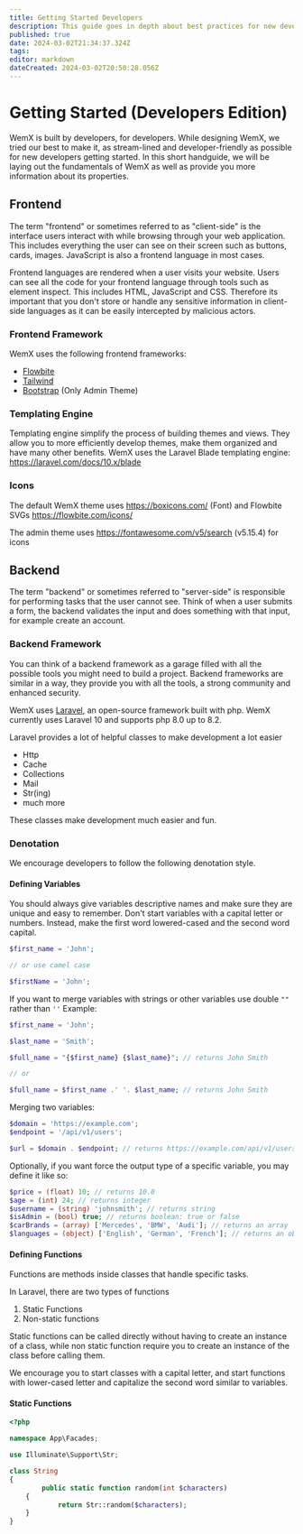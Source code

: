 ```yaml
---
title: Getting Started Developers
description: This guide goes in depth about best practices for new developers getting started with WemX
published: true
date: 2024-03-02T21:34:37.324Z
tags: 
editor: markdown
dateCreated: 2024-03-02T20:50:28.056Z
---
```


# Getting Started (Developers Edition)

WemX is built by developers, for developers. While designing WemX, we tried our best to make it, as stream-lined and developer-friendly as possible for new developers getting started. In this short handguide, we will be laying out the fundamentals of WemX as well as provide you more information about its properties.

## Frontend

The term "frontend" or sometimes referred to as "client-side" is the interface users interact with while browsing through your web application. This includes everything the user can see on their screen such as buttons, cards, images. JavaScript is also a frontend language in most cases.

Frontend languages are rendered when a user visits your website. Users can see all the code for your frontend language through tools such as element inspect. This includes HTML, JavaScript and CSS. Therefore its important that you don't store or handle any sensitive information in client-side languages as it can be easily intercepted by malicious actors.

### Frontend Framework

WemX uses the following frontend frameworks:
- [Flowbite](https://flowbite.com/)
- [Tailwind](https://tailwindcss.com/)
- [Bootstrap](https://getbootstrap.com/) (Only Admin Theme)

### Templating Engine

Templating engine simplify the process of building themes and views. They allow you to more efficiently develop themes, make them organized and have many other benefits. WemX uses the Laravel Blade templating engine: https://laravel.com/docs/10.x/blade

### Icons

The default WemX theme uses https://boxicons.com/ (Font) and Flowbite SVGs https://flowbite.com/icons/

The admin theme uses https://fontawesome.com/v5/search (v5.15.4) for icons

## Backend

The term "backend" or sometimes referred to "server-side" is responsible for performing tasks that the user cannot see. Think of when a user submits a form, the backend validates the input and does something with that input, for example create an account.

### Backend Framework

You can think of a backend framework as a garage filled with all the possible tools you might need to build a project. Backend frameworks are similar in a way, they provide you with all the tools, a strong community and enhanced security.

WemX uses [Laravel](https://laravel.com/), an open-source framework built with php. WemX currently uses Laravel 10 and supports php 8.0 up to 8.2.

Laravel provides a lot of helpful classes to make development a lot easier
- Http
- Cache
- Collections
- Mail
- Str(ing)
- much more

These classes make development much easier and fun.

### Denotation

We encourage developers to follow the following denotation style.

#### Defining Variables

You should always give variables descriptive names and make sure they are unique and easy to remember. Don't start variables with a capital letter or numbers. Instead, make the first word lowered-cased and the second word capital.
```php
$first_name = 'John';

// or use camel case

$firstName = 'John';
```

If you want to merge variables with strings or other variables use double `""` rather than `''`
Example:

```php
$first_name = 'John';

$last_name = 'Smith';

$full_name = "{$first_name} {$last_name}"; // returns John Smith

// or

$full_name = $first_name .' '. $last_name; // returns John Smith
```

Merging two variables:

```php
$domain = 'https://example.com';
$endpoint = '/api/v1/users';

$url = $domain . $endpoint; // returns https://example.com/api/v1/users
```

Optionally, if you want force the output type of a specific variable, you may define it like so:

```php
$price = (float) 10; // returns 10.0
$age = (int) 24; // returns integer
$username = (string) 'johnsmith'; // returns string
$isAdmin = (bool) true; // returns boolean: true or false
$carBrands = (array) ['Mercedes', 'BMW', 'Audi']; // returns an array
$languages = (object) ['English', 'German', 'French']; // returns an object
```

#### Defining Functions

Functions are methods inside classes that handle specific tasks.

In Laravel, there are two types of functions

1. Static Functions
2. Non-static functions

Static functions can be called directly without having to create an instance of a class, while non static function require you to create an instance of the class before calling them.

We encourage you to start classes with a capital letter, and start functions with lower-cased letter and capitalize the second word similar to variables.

#### Static Functions

```php
<?php

namespace App\Facades;

use Illuminate\Support\Str;

class String
{
		public static function random(int $characters)
    {
    		return Str::random($characters);
    }
}
```
